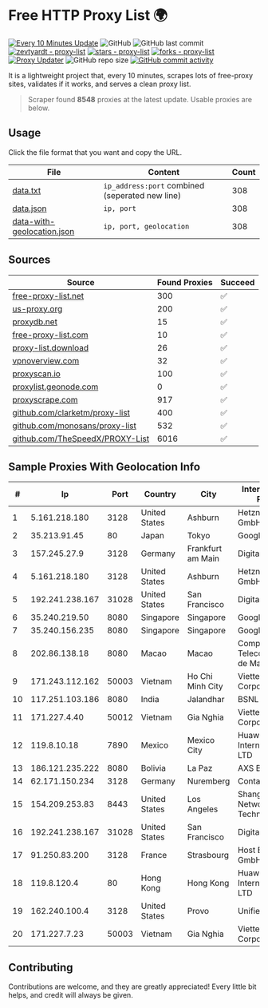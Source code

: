 
# Free HTTP Proxy List 🌍

[![Every 10 Minutes Update](https://github.com/mertguvencli/http-proxy-list/actions/workflows/main.yml/badge.svg?branch=main)](https://github.com/mertguvencli/http-proxy-list/actions/workflows/main.yml)
![GitHub](https://img.shields.io/github/license/mertguvencli/http-proxy-list)
![GitHub last commit](https://img.shields.io/github/last-commit/mertguvencli/http-proxy-list)
[![zevtyardt - proxy-list](https://img.shields.io/static/v1?label=zevtyardt&message=proxy-list&color=blue&logo=github)](https://github.com/zevtyardt/proxy-list "Go to GitHub repo")
[![stars - proxy-list](https://img.shields.io/github/stars/zevtyardt/proxy-list?style=social)](https://github.com/zevtyardt/proxy-list)
[![forks - proxy-list](https://img.shields.io/github/forks/zevtyardt/proxy-list?style=social)](https://github.com/zevtyardt/proxy-list)
[![Proxy Updater](https://github.com/zevtyardt/proxy-list/workflows/Proxy%20Updater/badge.svg)](https://github.com/zevtyardt/proxy-list/actions?query=workflow:"Proxy+Updater")
![GitHub repo size](https://img.shields.io/github/repo-size/zevtyardt/proxy-list)
[![GitHub commit activity](https://img.shields.io/github/commit-activity/m/zevtyardt/proxy-list?logo=commits)](https://github.com/zevtyardt/proxy-list/commits/main)

It is a lightweight project that, every 10 minutes, scrapes lots of free-proxy sites, validates if it works, and serves a clean proxy list.

> Scraper found **8548** proxies at the latest update. Usable proxies are below.

## Usage

Click the file format that you want and copy the URL.

|File|Content|Count|
|----|-------|-----|
|[data.txt](https://raw.githubusercontent.com/mertguvencli/http-proxy-list/main/proxy-list/data.txt)|`ip_address:port` combined (seperated new line)|308|
|[data.json](https://raw.githubusercontent.com/mertguvencli/http-proxy-list/main/proxy-list/data.json)|`ip, port`|308|
|[data-with-geolocation.json](https://raw.githubusercontent.com/mertguvencli/http-proxy-list/main/proxy-list/data-with-geolocation.json)|`ip, port, geolocation`|308|

## Sources

|Source|Found Proxies|Succeed|
|------|-------------|-------|
|[free-proxy-list.net](https://free-proxy-list.net)|300|✅|
|[us-proxy.org](https://www.us-proxy.org)|200|✅|
|[proxydb.net](http://proxydb.net)|15|✅|
|[free-proxy-list.com](https://free-proxy-list.com/?page=&port=&type%5B%5D=http&type%5B%5D=https&up_time=0&search=Search)|10|✅|
|[proxy-list.download](https://www.proxy-list.download/HTTP)|26|✅|
|[vpnoverview.com](https://vpnoverview.com/privacy/anonymous-browsing/free-proxy-servers)|32|✅|
|[proxyscan.io](https://www.proxyscan.io)|100|✅|
|[proxylist.geonode.com](https://proxylist.geonode.com/api/proxy-list?limit=300&page=1&sort_by=lastChecked&sort_type=desc&protocols=http,https)|0|✅|
|[proxyscrape.com](https://api.proxyscrape.com/v2/?request=displayproxies&protocol=http&timeout=10000&country=all&ssl=all&anonymity=all)|917|✅|
|[github.com/clarketm/proxy-list](https://raw.githubusercontent.com/clarketm/proxy-list/master/proxy-list-raw.txt)|400|✅|
|[github.com/monosans/proxy-list](https://raw.githubusercontent.com/monosans/proxy-list/main/proxies/http.txt)|532|✅|
|[github.com/TheSpeedX/PROXY-List](https://raw.githubusercontent.com/TheSpeedX/PROXY-List/master/http.txt)|6016|✅|


## Sample Proxies With Geolocation Info

|#|Ip|Port|Country|City|Internet Service Provider|
|-|--|----|-------|----|-------------------------|
|1|5.161.218.180|3128|United States|Ashburn|Hetzner Online GmbH|
|2|35.213.91.45|80|Japan|Tokyo|Google LLC|
|3|157.245.27.9|3128|Germany|Frankfurt am Main|DigitalOcean, LLC|
|4|5.161.218.180|3128|United States|Ashburn|Hetzner Online GmbH|
|5|192.241.238.167|31028|United States|San Francisco|DigitalOcean, LLC|
|6|35.240.219.50|8080|Singapore|Singapore|Google LLC|
|7|35.240.156.235|8080|Singapore|Singapore|Google LLC|
|8|202.86.138.18|8080|Macao|Macao|Companhia de Telecomunicacoes de Macau|
|9|171.243.112.162|50003|Vietnam|Ho Chi Minh City|Viettel Corporation|
|10|117.251.103.186|8080|India|Jalandhar|BSNL Internet|
|11|171.227.4.40|50012|Vietnam|Gia Nghia|Viettel Corporation|
|12|119.8.10.18|7890|Mexico|Mexico City|Huawei International Pte. LTD|
|13|186.121.235.222|8080|Bolivia|La Paz|AXS Bolivia S. A.|
|14|62.171.150.234|3128|Germany|Nuremberg|Contabo GmbH|
|15|154.209.253.83|8443|United States|Los Angeles|Shanghai Ruisu Network Technology|
|16|192.241.238.167|31028|United States|San Francisco|DigitalOcean, LLC|
|17|91.250.83.200|3128|France|Strasbourg|Host Europe GmbH|
|18|119.8.120.4|80|Hong Kong|Hong Kong|Huawei International Pte. LTD|
|19|162.240.100.4|3128|United States|Provo|Unified Layer|
|20|171.227.7.23|50003|Vietnam|Gia Nghia|Viettel Corporation|



## Contributing

Contributions are welcome, and they are greatly appreciated! Every
little bit helps, and credit will always be given.

